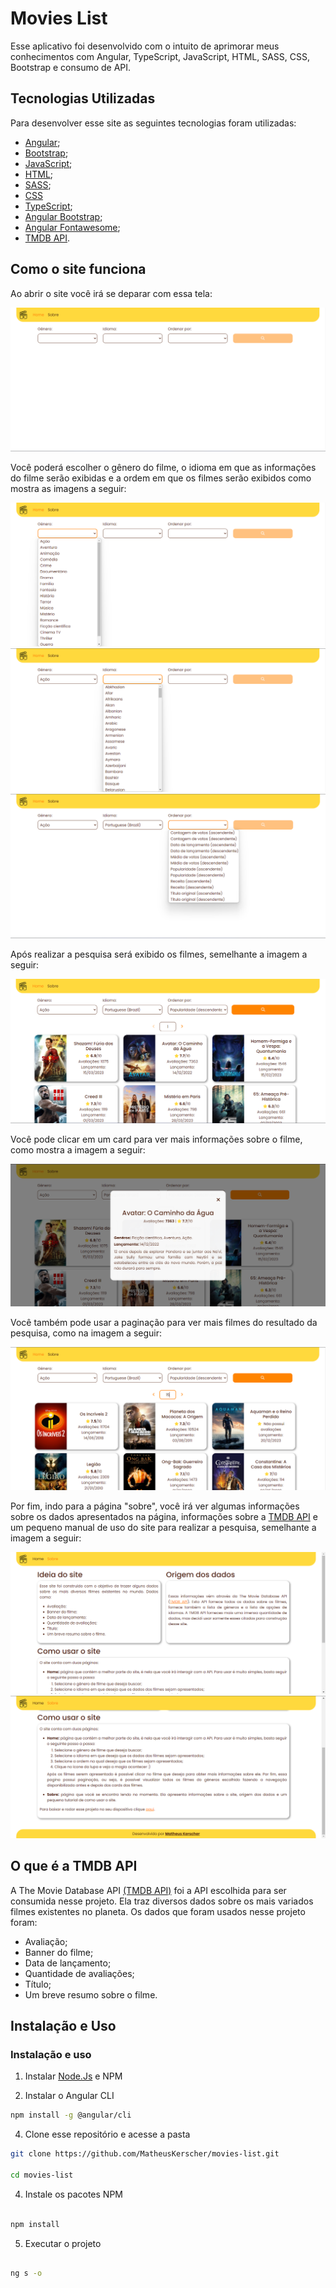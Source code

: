 # Movies List
Esse aplicativo foi desenvolvido com o intuito de aprimorar meus conhecimentos com Angular, TypeScript, JavaScript, HTML, SASS, CSS, Bootstrap e consumo de API.

## Tecnologias Utilizadas

Para desenvolver esse site as seguintes tecnologias foram utilizadas:
- [Angular](https://angular.io/);
- [Bootstrap](https://getbootstrap.com/);
- [JavaScript](https://developer.mozilla.org/pt-BR/docs/Web/JavaScript);
- [HTML](https://developer.mozilla.org/pt-BR/docs/Web/HTML);
- [SASS](https://sass-lang.com/);
- [CSS](https://developer.mozilla.org/pt-BR/docs/Web/CSS)
- [TypeScript](https://www.typescriptlang.org/);
- [Angular Bootstrap](https://ng-bootstrap.github.io/#/home);
- [Angular Fontawesome](https://www.npmjs.com/package/@fortawesome/angular-fontawesome);
- [TMDB API](https://developers.themoviedb.org/3/getting-started/introduction).

## Como o site funciona

Ao abrir o site você irá se deparar com essa tela:

![Home](/src/assets/imgsForReadme/home-1.png)

Você poderá escolher o gênero do filme, o idioma em que as informações do filme serão exibidas e a ordem em que os filmes serão exibidos como mostra as imagens a seguir:

![Home](/src/assets/imgsForReadme/home-2.png)
![Home](/src/assets/imgsForReadme/home-3.png)
![Home](/src/assets/imgsForReadme/home-4.png)

Após realizar a pesquisa será exibido os filmes, semelhante a imagem a seguir:

![Home](/src/assets/imgsForReadme/home-5.png)

Você pode clicar em um card para ver mais informações sobre o filme, como mostra a imagem a seguir:

![Home](/src/assets/imgsForReadme/home-6.png)

Você também pode usar a paginação para ver mais filmes do resultado da pesquisa, como na imagem a seguir:

![Home](/src/assets/imgsForReadme/home-7.png)

Por fim, indo para a página "sobre", você irá ver algumas informações sobre os dados apresentados na página, informações sobre a [TMDB API](https://developers.themoviedb.org/3/getting-started/introduction) e um pequeno manual de uso do site para realizar a pesquisa, semelhante a imagem a seguir:

![Home](/src/assets/imgsForReadme/sobre-1.png)
![Home](/src/assets/imgsForReadme/sobre-2.png)

## O que é a TMDB API

A The Movie Database API [(TMDB API)](https://developers.themoviedb.org/3/getting-started/introduction) foi a API escolhida para ser consumida nesse projeto. Ela traz diversos dados sobre os mais variados filmes existentes no planeta. Os dados que foram usados nesse projeto foram:
- Avaliação;
- Banner do filme;
- Data de lançamento;
- Quantidade de avaliações;
- Título;
- Um breve resumo sobre o filme.

## Instalação e Uso

### Instalação e uso

1. Instalar [Node.Js](https://nodejs.org/en) e NPM

2. Instalar o Angular CLI

```sh
npm install -g @angular/cli
```

4. Clone esse repositório e acesse a pasta

```sh
git clone https://github.com/MatheusKerscher/movies-list.git

cd movies-list
```

4. Instale os pacotes NPM

```sh

npm install

```

5. Executar o projeto

```sh

ng s -o

```
